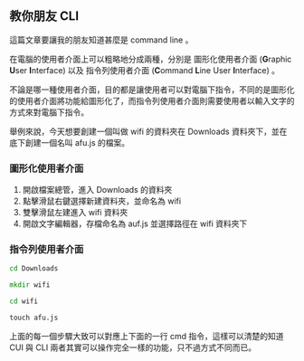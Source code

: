 ## 教你朋友 CLI

這篇文章要讓我的朋友知道甚麼是 command line 。

在電腦的使用者介面上可以粗略地分成兩種，分別是 圖形化使用者介面 (**G**raphic **U**ser **I**nterface) 以及 指令列使用者介面 (**C**ommand **L**ine User **I**nterface) 。

不論是哪一種使用者介面，目的都是讓使用者可以對電腦下指令，不同的是圖形化的使用者介面將功能給圖形化了，而指令列使用者介面則需要使用者以輸入文字的方式來對電腦下指令。

舉例來說，今天想要創建一個叫做 wifi 的資料夾在 Downloads 資料夾下，並在底下創建一個名叫 afu.js 的檔案。

### 圖形化使用者介面

1. 開啟檔案總管，進入 Downloads 的資料夾
2. 點擊滑鼠右鍵選擇新建資料夾，並命名為 wifi
3. 雙擊滑鼠左建進入 wifi 資料夾
4. 開啟文字編輯器，存檔命名為 auf.js 並選擇路徑在 wifi 資料夾下

### 指令列使用者介面

```cmd
cd Downloads
```

```cmd
mkdir wifi
```

```cmd
cd wifi
```

```cmd
touch afu.js
```

上面的每一個步驟大致可以對應上下面的一行 cmd 指令，這樣可以清楚的知道 CUI 與 CLI 兩者其實可以操作完全一樣的功能，只不過方式不同而已。